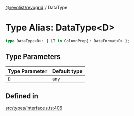 [@revolist/revogrid](README.md) / DataType

# Type Alias: DataType\<D\>

```ts
type DataType<D>: { [T in ColumnProp]: DataFormat<D> };
```

## Type Parameters

| Type Parameter | Default type |
| ------ | ------ |
| `D` | `any` |

## Defined in

[src/types/interfaces.ts:406](https://github.com/revolist/revogrid/blob/5e3002471d0c6a5af7f60949f39b6639df457ad1/src/types/interfaces.ts#L406)
